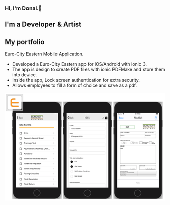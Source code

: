 ### Hi, I'm Donal.:wave: 

## I'm a Developer & Artist

## My portfolio

Euro-City Eastern Mobile Application. 
  * Developed a Euro-City Eastern app for iOS/Android with ionic 3.
  * The app is design to create PDF files with ionic PDFMake and store them into device.
  * Inside the app, Lock screen authentication for extra security.
  * Allows employees to fill a form of choice and save as a pdf.
  
<img src="https://github.com/dpjm94/portfolio/blob/master/app/assets/images/screenshots/Screenshot%202020-08-07%20at%2018.48.50.png" width="600">
  
  



